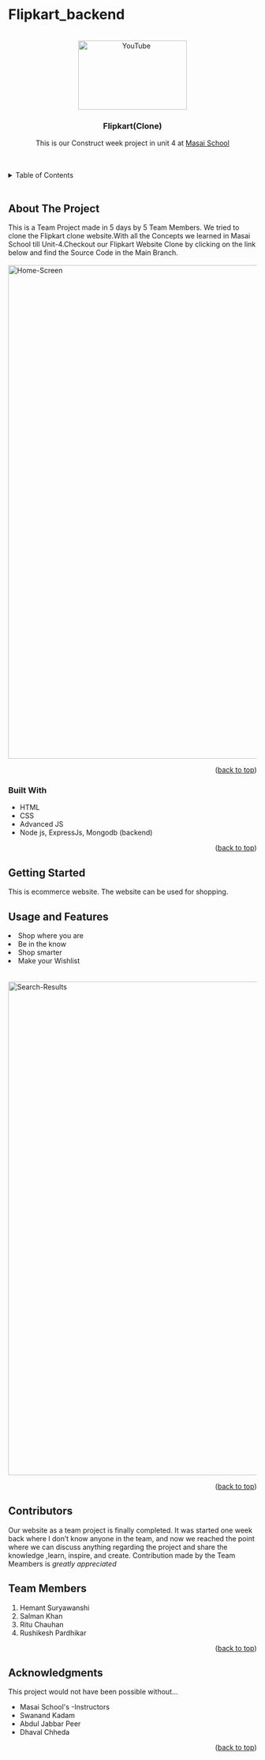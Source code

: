 # Flipkart_backend



<!-- PROJECT LOGO -->
<br />
<div align="center">
  <a href="https://github.com/Karishma282/YouTube">
<!--     <img src="https://github.com/anubis-x-ranger/projectScreenshots/blob/main/netfliximg.jpg" alt="Logo" width="120" height="60"> -->
    <img src="https://assets.entrepreneur.com/content/3x2/2000/20180511063849-flipkart-logo-detail-icon.jpeg"alt="YouTube" width="220" height="140">
   
  </a>

<h3 align="center">Flipkart(Clone)</h3>

  <p align="center">
    This is our Construct week project in unit 4 at <a href="https://www.masaischool.com/"> Masai School </a> 
    <br />
  
</div>
<br/>
<br/>

<!-- TABLE OF CONTENTS -->
<details>
  <summary>Table of Contents</summary>
  <ol>
    <li>
      <a href="#about-the-project">About The Project</a>
      <ul>
        <li><a href="#built-with">Built With</a></li>
      </ul>
    </li>
    <li>
      <a href="#getting-started">Getting Started</a>
      <ul>
        <li><a href="#Prerequisites-and-installation">Pre-requisites & Installation</a></li>
      </ul>
    </li>
    <li><a href="#usage-and-features">Usage & Features </a></li>
    <li><a href="#contributors">Contributors</a></li>
    <li><a href="#team-members">Team Members</a></li>
    <li><a href="#acknowledgments">Acknowledgments</a></li>
  </ol>
</details>

<br/>

<!-- ABOUT THE PROJECT -->

## About The Project


This is a Team Project made in 5 days by 5 Team Members.
We tried to clone the Flipkart clone website.With all the Concepts we learned in Masai School till Unit-4.Checkout our Flipkart Website Clone by clicking on the link below and find the Source Code in the Main Branch.
<br/>
<br/>
<a href="https://flipkart01-clone.netlify.app/">
<img src="https://github.com/Karishma282/Flipkart_backend/blob/main/Screenshot%20(396)-flipkart.png" alt="Home-Screen" width="1000" >

</a>

<p align="right">(<a href="#top">back to top</a>)</p>

### Built With

- HTML
- CSS
- Advanced JS
- Node js, ExpressJs, Mongodb (backend)


<p align="right">(<a href="#top">back to top</a>)</p>

<!-- GETTING STARTED -->

## Getting Started

 This is ecommerce website. The website can be used for shopping. 




<!-- USAGE EXAMPLES -->

## Usage and Features

<li>Shop where you are</li>
<li>Be in the know</li>
<li>Shop smarter</li>
<li>Make your Wishlist</li>


 
<br/>
<br/>
<img src="https://github.com/Karishma282/Flipkart_backend/blob/main/Screenshot%20(397)-flipk.png" alt="Search-Results" width="1000">
<p align="right">(<a href="#top">back to top</a>)</p>



<!-- CONTRIBUTING -->

## Contributors

Our website as a team project is finally completed. It was started one week back where I don’t know anyone in the team, and now we reached the point where we can discuss anything regarding the project and share the knowledge ,learn, inspire, and create. Contribution made by the Team Meambers is *greatly appreciated*

## Team Members

1. Hemant Suryawanshi
2. Salman Khan
3. Ritu Chauhan
4. Rushikesh Pardhikar


<p align="right">(<a href="#top">back to top</a>)</p>




<!-- ACKNOWLEDGMENTS -->

## Acknowledgments

This project would not have been possible without…

- Masai School's -Instructors
- Swanand Kadam
- Abdul Jabbar Peer
- Dhaval Chheda

<p align="right">(<a href="#top">back to top</a>)</p>
